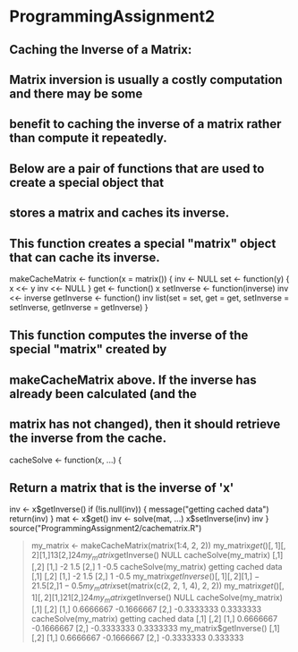 # ProgrammingAssignment2
## Caching the Inverse of a Matrix:
## Matrix inversion is usually a costly computation and there may be some 
## benefit to caching the inverse of a matrix rather than compute it repeatedly.
## Below are a pair of functions that are used to create a special object that 
## stores a matrix and caches its inverse.

## This function creates a special "matrix" object that can cache its inverse.

makeCacheMatrix <- function(x = matrix()) {
 inv <- NULL
 set <- function(y) {
  x <<- y
  inv <<- NULL
 }
 get <- function() x
setInverse <- function(inverse) inv <<- inverse
  getInverse <- function() inv
list(set = set,
  get = get,
  setInverse = setInverse,
  getInverse = getInverse)
}


## This function computes the inverse of the special "matrix" created by 
## makeCacheMatrix above. If the inverse has already been calculated (and the 
## matrix has not changed), then it should retrieve the inverse from the cache.

cacheSolve <- function(x, ...) {
## Return a matrix that is the inverse of 'x'
 inv <- x$getInverse()
  if (!is.null(inv)) {
  message("getting cached data")
  return(inv)
  }
  mat <- x$get()
inv <- solve(mat, ...)
 x$setInverse(inv)
 inv
}
 source("ProgrammingAssignment2/cachematrix.R")
> my_matrix <- makeCacheMatrix(matrix(1:4, 2, 2))
> my_matrix$get()
 [,1] [,2]
[1,]    1    3
[2,]    2    4
> my_matrix$getInverse()
NULL
> cacheSolve(my_matrix)
[,1] [,2]
[1,]   -2  1.5
[2,]    1 -0.5
> cacheSolve(my_matrix)
getting cached data
 [,1] [,2]
[1,]   -2  1.5
[2,]    1 -0.5
> my_matrix$getInverse()
 [,1] [,2]
[1,]   -2  1.5
[2,]    1 -0.5
> my_matrix$set(matrix(c(2, 2, 1, 4), 2, 2))
> my_matrix$get()
 [,1] [,2]
[1,]    2    1
[2,]    2    4
> my_matrix$getInverse()
NULL
> cacheSolve(my_matrix)
 [,1]       [,2]
[1,]  0.6666667 -0.1666667
[2,] -0.3333333  0.3333333
> cacheSolve(my_matrix)
getting cached data
 [,1]       [,2]
[1,]  0.6666667 -0.1666667
[2,] -0.3333333  0.3333333
> my_matrix$getInverse()
 [,1]       [,2]
[1,]  0.6666667 -0.1666667
[2,] -0.3333333  0.333333
